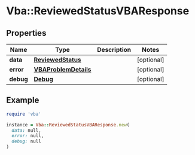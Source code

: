 # Vba::ReviewedStatusVBAResponse

## Properties

| Name | Type | Description | Notes |
| ---- | ---- | ----------- | ----- |
| **data** | [**ReviewedStatus**](ReviewedStatus.md) |  | [optional] |
| **error** | [**VBAProblemDetails**](VBAProblemDetails.md) |  | [optional] |
| **debug** | [**Debug**](Debug.md) |  | [optional] |

## Example

```ruby
require 'vba'

instance = Vba::ReviewedStatusVBAResponse.new(
  data: null,
  error: null,
  debug: null
)
```

